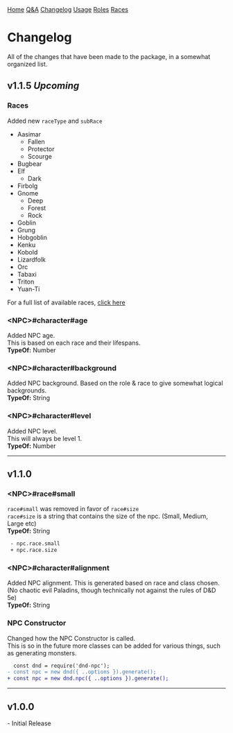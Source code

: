 <title>Changelog</title>
<link rel="stylesheet" type="text/css" href="style.css">
<div class="topnav">
	<a href="./index.html">Home</a>
	<a href="./qa.html">Q&A</a>
	<a href="./changelog.html">Changelog</a>
	<a href="./usage.html">Usage</a>
	<a href="./roleTypes.html">Roles</a>
	<a href="./raceTypes.html">Races</a>
</div>

# **Changelog**
All of the changes that have been made to the package, in a somewhat organized list.<br>
## **v1.1.5** *Upcoming*
### **Races**
Added new `raceType` and `subRace`
- Aasimar
	- Fallen
	- Protector
	- Scourge
- Bugbear
- Elf
	- Dark
- Firbolg
- Gnome
	- Deep
	- Forest
	- Rock
- Goblin
- Grung
- Hobgoblin
- Kenku
- Kobold
- Lizardfolk
- Orc
- Tabaxi
- Triton
- Yuan-Ti

For a full list of available races, [click here](./raceTypes.html)

### **\<NPC>#character#age**
Added NPC age.<br>
This is based on each race and their lifespans.<br>
**TypeOf:** <span class="yellow">Number</span>

### **\<NPC>#character#background**
Added NPC background.
Based on the role & race to give somewhat logical backgrounds.<br>
**TypeOf:** String

### **\<NPC>#character#level**
Added NPC level.<br>
This will always be level 1.<br>
**TypeOf:** Number
<hr>

## **v1.1.0**
### **\<NPC>#race#small**
`race#small` was removed in favor of `race#size`<br>
`race#size` is a string that contains the size of the npc. (Small, Medium, Large etc)<br>
**TypeOf:** String

```diff
 - npc.race.small
 + npc.race.size
```

### **\<NPC>#character#alignment**
Added NPC alignment. This is generated based on race and class chosen.<br>
(No chaotic evil Paladins, though technically not against the rules of D&D 5e)<br>
**TypeOf:** String

### **NPC Constructor**
Changed how the NPC Constructor is called.<br>
This is so in the future more classes can be added for various things, such as generating monsters.

```diff
  const dnd = require('dnd-npc');
- const npc = new dnd({ ..options }).generate();
+ const npc = new dnd.npc({ ..options }).generate();
```

<hr>

## **v1.0.0**
\- Initial Release
